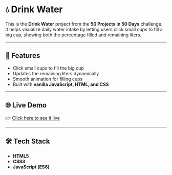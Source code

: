 # 💧 Drink Water

This is the **Drink Water** project from the **50 Projects in 50 Days** challenge.  
It helps visualize daily water intake by letting users click small cups to fill a big cup, showing both the percentage filled and remaining liters.

---

## 🚀 Features
- Click small cups to fill the big cup  
- Updates the remaining liters dynamically  
- Smooth animation for filling cups  
- Built with **vanilla JavaScript, HTML, and CSS**

---

## 🌐 Live Demo
👉 [Click here to see it live](https://princesharma-afk.github.io/drink-water/)

---

## 🛠️ Tech Stack
- **HTML5**  
- **CSS3**  
- **JavaScript (ES6)**

